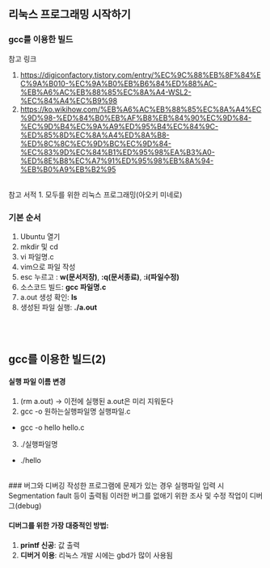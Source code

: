 ## 리눅스 프로그래밍 시작하기

### gcc를 이용한 빌드
참고 링크
1. https://digiconfactory.tistory.com/entry/%EC%9C%88%EB%8F%84%EC%9A%B010-%EC%9A%B0%EB%B6%84%ED%88%AC-%EB%A6%AC%EB%88%85%EC%8A%A4-WSL2-%EC%84%A4%EC%B9%98
2. https://ko.wikihow.com/%EB%A6%AC%EB%88%85%EC%8A%A4%EC%9D%98-%ED%84%B0%EB%AF%B8%EB%84%90%EC%9D%84-%EC%9D%B4%EC%9A%A9%ED%95%B4%EC%84%9C-%ED%85%8D%EC%8A%A4%ED%8A%B8-%ED%8C%8C%EC%9D%BC%EC%9D%84-%EC%83%9D%EC%84%B1%ED%95%98%EA%B3%A0-%ED%8E%B8%EC%A7%91%ED%95%98%EB%8A%94-%EB%B0%A9%EB%B2%95
<br/>
참고 서적
1. 모두를 위한 리눅스 프로그래밍(아오키 미네로)

### 기본 순서
1. Ubuntu 열기
2. mkdir 및 cd
3. vi 파일명.c
4. vim으로 파일 작성
5. esc 누르고 : **w(문서저장)**, **:q(문서종료)**, **:i(파일수정)**
6. 소스코드 빌드: **gcc 파일명.c**
7. a.out 생성 확인: **ls**
8. 생성된 파일 실행: **./a.out** 

<br/><br/>
## gcc를 이용한 빌드(2)
#### 실행 파일 이름 변경
1. (rm a.out) -> 이전에 실행된 a.out은 미리 지워둔다
2. gcc -o 원하는실행파일명 실행파일.c
- gcc -o hello hello.c
3. ./실행파일명
- ./hello

<br/>
### 버그와 디버깅
작성한 프로그램에 문제가 있는 경우
실행파일 입력 시 Segmentation fault 등이 출력됨
이러한 버그를 없애기 위한 조사 및 수정 작업이 디버그(debug)

#### 디버그를 위한 가장 대중적인 방법: 
1. **printf 신공**: 값 출력
2. **디버거 이용**: 리눅스 개발 시에는 gbd가 많이 사용됨

#### 
